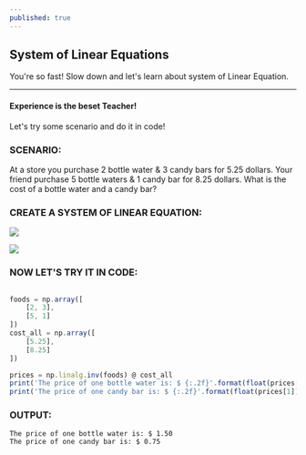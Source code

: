 ```yaml
---
published: true
---
```

## System of Linear Equations

You're so fast! Slow down and let's learn about system of Linear Equation.

****

#### Experience is the beset Teacher!

Let's try some scenario and do it in code!

### SCENARIO:

At a store you purchase 2 bottle water & 3 candy bars for 5.25 dollars. Your friend purchase 5 bottle waters & 1 candy bar for 8.25 dollars. What is the cost of a bottle water and a candy bar?

### CREATE A SYSTEM OF LINEAR EQUATION:

![]({{site.baseurl}}/images/let.png)

![]({{site.baseurl}}/images/systemlinear.png)

### NOW LET'S TRY IT IN CODE:

```javascript

foods = np.array([
    [2, 3],
    [5, 1]
])
cost_all = np.array([
    [5.25],
    [8.25]
])

prices = np.linalg.inv(foods) @ cost_all
print('The price of one bottle water is: $ {:.2f}'.format(float(prices[0])))
print('The price of one candy bar is: $ {:.2f}'.format(float(prices[1])))

```
### OUTPUT:

	The price of one bottle water is: $ 1.50
	The price of one candy bar is: $ 0.75


